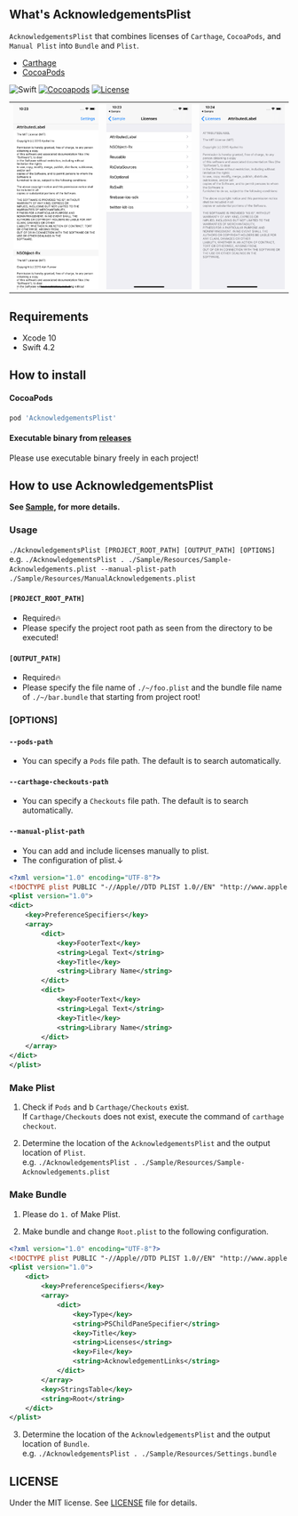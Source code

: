 ## What's AcknowledgementsPlist
`AcknowledgementsPlist` that combines licenses of `Carthage`, `CocoaPods`, and `Manual Plist` into `Bundle` and `Plist`.
- [Carthage](https://github.com/Carthage/Carthage)
- [CocoaPods](https://github.com/CocoaPods/CocoaPods)

![Swift](https://img.shields.io/badge/Swift-4.2-orange.svg)
[![Cocoapods](https://img.shields.io/badge/Cocoapods-compatible-brightgreen.svg)](https://img.shields.io/badge/Cocoapods-compatible-brightgreen.svg)
[![License](http://img.shields.io/badge/license-MIT-lightgrey.svg?style=flat)](http://mit-license.org)

<table border="0">
<tr>
<td><img src="Assets/plist.png"></td>
<td><img src="Assets/bundle_1.png"></td>
<td><img src="Assets/bundle_2.png"></td>
</tr>
</table>

## Requirements
- Xcode 10
- Swift 4.2

## How to install
#### CocoaPods
```Ruby
pod 'AcknowledgementsPlist'
```

#### Executable binary from [releases](https://github.com/cats-oss/AcknowledgementsPlist/releases)
Please use executable binary freely in each project!

## How to use AcknowledgementsPlist
**See [Sample](https://github.com/cats-oss/AcknowledgementsPlist/tree/master/Sample), for more details.**  

### Usage
`./AcknowledgementsPlist [PROJECT_ROOT_PATH] [OUTPUT_PATH] [OPTIONS]`  
e.g. `./AcknowledgementsPlist . ./Sample/Resources/Sample-Acknowledgements.plist --manual-plist-path ./Sample/Resources/ManualAcknowledgements.plist`

#### `[PROJECT_ROOT_PATH]`
- Required🔥
- Please specify the project root path as seen from the directory to be executed!

#### `[OUTPUT_PATH]`
- Required🔥
- Please specify the file name of `./~/foo.plist` and the bundle file name of `./~/bar.bundle` that starting from project root!

### [OPTIONS]
#### `--pods-path`
- You can specify a `Pods` file path. The default is to search automatically.

#### `--carthage-checkouts-path`
- You can specify a `Checkouts` file path. The default is to search automatically.

#### `--manual-plist-path`
- You can add and include licenses manually to plist.
- The configuration of plist.↓
```xml
<?xml version="1.0" encoding="UTF-8"?>
<!DOCTYPE plist PUBLIC "-//Apple//DTD PLIST 1.0//EN" "http://www.apple.com/DTDs/PropertyList-1.0.dtd">
<plist version="1.0">
<dict>
    <key>PreferenceSpecifiers</key>
    <array>
        <dict>
            <key>FooterText</key>
            <string>Legal Text</string>
            <key>Title</key>
            <string>Library Name</string>
        </dict>
        <dict>
            <key>FooterText</key>
            <string>Legal Text</string>
            <key>Title</key>
            <string>Library Name</string>
        </dict>
    </array>
</dict>
</plist>
```

### Make Plist
1. Check if `Pods` and b `Carthage/Checkouts` exist.  
If `Carthage/Checkouts` does not exist, execute the command of `carthage checkout`.

2. Determine the location of the `AcknowledgementsPlist` and the output location of `Plist`.  
e.g. `./AcknowledgementsPlist . ./Sample/Resources/Sample-Acknowledgements.plist`

### Make Bundle
1.  Please do `1.` of Make Plist.

2. Make bundle and change `Root.plist` to the following configuration.
```xml
<?xml version="1.0" encoding="UTF-8"?>
<!DOCTYPE plist PUBLIC "-//Apple//DTD PLIST 1.0//EN" "http://www.apple.com/DTDs/PropertyList-1.0.dtd">
<plist version="1.0">
    <dict>
        <key>PreferenceSpecifiers</key>
        <array>
            <dict>
                <key>Type</key>
                <string>PSChildPaneSpecifier</string>
                <key>Title</key>
                <string>Licenses</string>
                <key>File</key>
                <string>AcknowledgementLinks</string>
            </dict>
        </array>
        <key>StringsTable</key>
        <string>Root</string>
    </dict>
</plist>
```

3. Determine the location of the `AcknowledgementsPlist` and the output location of `Bundle`.  
e.g. `./AcknowledgementsPlist . ./Sample/Resources/Settings.bundle`

## LICENSE
Under the MIT license. See [LICENSE](https://github.com/cats-oss/AcknowledgementsPlist/blob/master/LICENSE) file for details.
